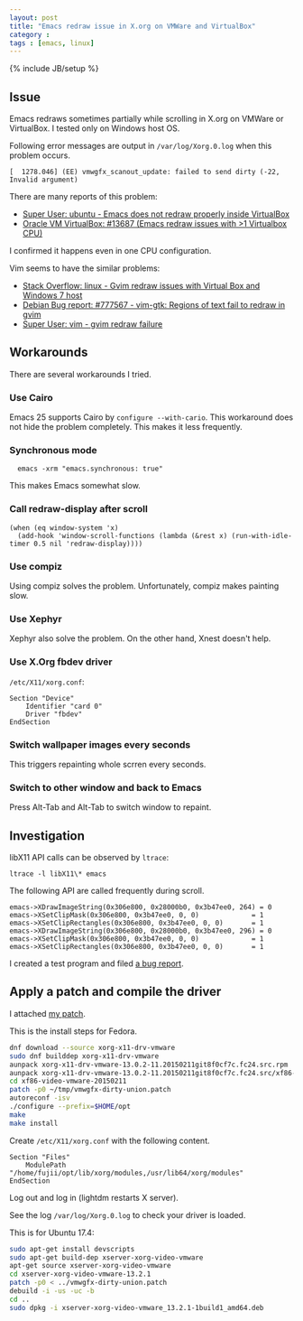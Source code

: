 ```yaml
---
layout: post
title: "Emacs redraw issue in X.org on VMWare and VirtualBox"
category : 
tags : [emacs, linux]
---
```

{% include JB/setup %}

## Issue

Emacs redraws sometimes partially while scrolling in X.org on VMWare or VirtualBox.
I tested only on Windows host OS.

Following error messages are output in `/var/log/Xorg.0.log` when this problem occurs.

~~~
[  1278.046] (EE) vmwgfx_scanout_update: failed to send dirty (-22, Invalid argument)
~~~

There are many reports of this problem:

* [Super User: ubuntu - Emacs does not redraw properly inside VirtualBox](http://superuser.com/questions/702494/)
* [Oracle VM VirtualBox: #13687 (Emacs redraw issues with >1 Virtualbox CPU)](https://www.virtualbox.org/ticket/13687)

I confirmed it happens even in one CPU configuration.

Vim seems to have the similar problems:

* [Stack Overflow: linux - Gvim redraw issues with Virtual Box and Windows 7 host](http://stackoverflow.com/questions/25018843/)
* [Debian Bug report: #777567 - vim-gtk: Regions of text fail to redraw in gvim](https://bugs.debian.org/cgi-bin/bugreport.cgi?bug=777567)
* [Super User: vim - gvim redraw failure](http://superuser.com/questions/343599/)

## Workarounds

There are several workarounds I tried.

### Use Cairo

Emacs 25 supports Cairo by `configure --with-cario`.
This workaround does not hide the problem completely.
This makes it less frequently.

### Synchronous mode 

      emacs -xrm "emacs.synchronous: true"

This makes Emacs somewhat slow.

### Call redraw-display after scroll

~~~elisp
(when (eq window-system 'x)
  (add-hook 'window-scroll-functions (lambda (&rest x) (run-with-idle-timer 0.5 nil 'redraw-display))))
~~~

### Use compiz

Using compiz solves the problem.
Unfortunately, compiz makes painting slow.

### Use Xephyr

Xephyr also solve the problem.
On the other hand, Xnest doesn't help.

### Use X.Org fbdev driver

`/etc/X11/xorg.conf`:

~~~
Section "Device"
	Identifier "card 0"
	Driver "fbdev"
EndSection
~~~

### Switch wallpaper images every seconds

This triggers repainting whole scrren every seconds.

### Switch to other window and back to Emacs

Press Alt-Tab and Alt-Tab to switch window to repaint.



## Investigation

libX11 API calls can be observed by `ltrace`:

    ltrace -l libX11\* emacs

The following API are called frequently during scroll.

    emacs->XDrawImageString(0x306e800, 0x28000b0, 0x3b47ee0, 264) = 0
    emacs->XSetClipMask(0x306e800, 0x3b47ee0, 0, 0)             = 1
    emacs->XSetClipRectangles(0x306e800, 0x3b47ee0, 0, 0)       = 1
    emacs->XDrawImageString(0x306e800, 0x28000b0, 0x3b47ee0, 296) = 0
    emacs->XSetClipMask(0x306e800, 0x3b47ee0, 0, 0)             = 1
    emacs->XSetClipRectangles(0x306e800, 0x3b47ee0, 0, 0)       = 1


I created a test program and filed [a bug report](https://bugs.freedesktop.org/show_bug.cgi?id=97836).


## Apply a patch and compile the driver

I attached [my patch](https://bugs.freedesktop.org/show_bug.cgi?id=97836#c2).

This is the install steps for Fedora.

~~~sh
dnf download --source xorg-x11-drv-vmware
sudo dnf builddep xorg-x11-drv-vmware
aunpack xorg-x11-drv-vmware-13.0.2-11.20150211git8f0cf7c.fc24.src.rpm
aunpack xorg-x11-drv-vmware-13.0.2-11.20150211git8f0cf7c.fc24.src/xf86-video-vmware-20150211.tar.bz2
cd xf86-video-vmware-20150211
patch -p0 ~/tmp/vmwgfx-dirty-union.patch
autoreconf -isv
./configure --prefix=$HOME/opt
make 
make install 
~~~
Create `/etc/X11/xorg.conf` with the following content.

~~~
Section "Files"
    ModulePath "/home/fujii/opt/lib/xorg/modules,/usr/lib64/xorg/modules"
EndSection
~~~
Log out and log in (lightdm restarts X server).

See the log `/var/log/Xorg.0.log` to check your driver is loaded.

This is for Ubuntu 17.4:

~~~sh
sudo apt-get install devscripts
sudo apt-get build-dep xserver-xorg-video-vmware
apt-get source xserver-xorg-video-vmware
cd xserver-xorg-video-vmware-13.2.1
patch -p0 < ../vmwgfx-dirty-union.patch
debuild -i -us -uc -b
cd ..
sudo dpkg -i xserver-xorg-video-vmware_13.2.1-1build1_amd64.deb
~~~

